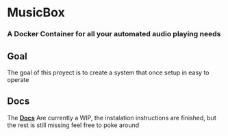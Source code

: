 # MusicBox
### A Docker Container for all your automated audio playing needs 
## Goal
The goal of this proyect is to create a system that once setup in easy to operate
## Docs
The **[Docs](docs/index.md)** Are currently a WIP, the instalation instructions are finished, but the rest is still missing
feel free to poke around
